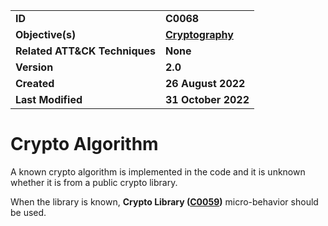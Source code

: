 <table>
<tr>
<td><b>ID</b></td>
<td><b>C0068</b></td>
</tr>
<tr>
<td><b>Objective(s)</b></td>
<td><b><a href="../cryptography">Cryptography</a></b></td>
</tr>
<tr>
<td><b>Related ATT&CK Techniques</b></td>
<td><b>None</b></td>
</tr>
<tr>
<td><b>Version</b></td>
<td><b>2.0</b></td>
</tr>
<tr>
<td><b>Created</b></td>
<td><b>26 August 2022</b></td>
</tr>
<tr>
<td><b>Last Modified</b></td>
<td><b>31 October 2022</b></td>
</tr>
</table>


Crypto Algorithm
================
A known crypto algorithm is implemented in the code and it is unknown whether it is from a public crypto library. 

When the library is known, **Crypto Library ([C0059](../cryptography/crypto-lib.md))** micro-behavior should be used.
